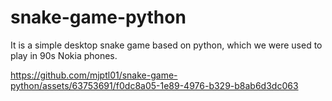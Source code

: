 # snake-game-python
It is a simple desktop snake game based on python, which we were used to play in 90s Nokia phones. 


https://github.com/mjptl01/snake-game-python/assets/63753691/f0dc8a05-1e89-4976-b329-b8ab6d3dc063

